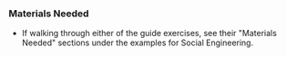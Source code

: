 ### Materials Needed

 * If walking through either of the guide exercises, see their "Materials Needed" sections under the examples for Social Engineering.